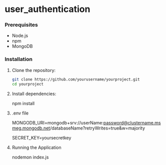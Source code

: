 # user_authentication

### Prerequisites

- Node.js 
- npm 
- MongoDB 

### Installation

1. Clone the repository:

   ```bash
   git clone https://github.com/yourusername/yourproject.git
   cd yourproject

2. Install dependencies:
 
   npm install

3. .env file
   
   MONGODB_URI=mongodb+srv://userName:password@clustername.msmeg.mongodb.net/databaseName?retryWrites=true&w=majority

   SECRET_KEY=yoursecretkey

4. Running the Application

   nodemon index.js
   